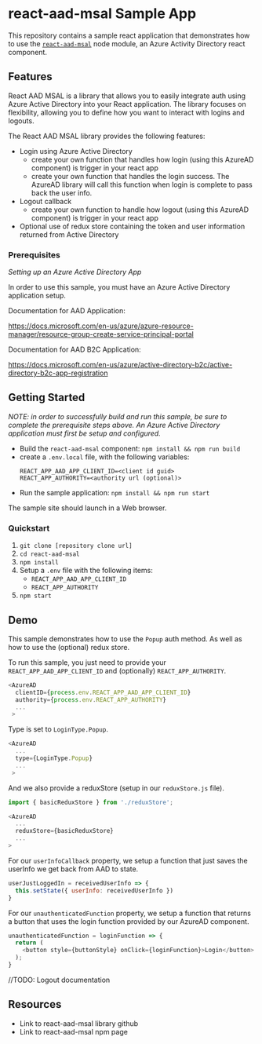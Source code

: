 # react-aad-msal Sample App

This repository contains a sample react application that demonstrates how to use the [`react-aad-msal`](https://www.npmjs.com/package/react-aad-msal) node module, an Azure Activity Directory react component.

## Features

React AAD MSAL is a library that allows you to easily integrate auth using Azure Active Directory into your React application.  The library focuses on flexibility, allowing you to define how you want to interact with logins and logouts.

The React AAD MSAL library provides the following features:

* Login using Azure Active Directory
     - create your own function that handles how login (using this AzureAD component) is trigger in your react app
     - create your own function that handles the login success. The AzureAD library will call this function when login is complete to pass back the user info.
* Logout callback
    - create your own function to handle how logout (using this AzureAD component) is trigger in your react app
* Optional use of redux store containing the token and user information returned from Active Directory

### Prerequisites

*Setting up an Azure Active Directory App*

In order to use this sample, you must have an Azure Active Directory application setup.

Documentation for AAD Application:

https://docs.microsoft.com/en-us/azure/azure-resource-manager/resource-group-create-service-principal-portal

Documentation for AAD B2C Application:

https://docs.microsoft.com/en-us/azure/active-directory-b2c/active-directory-b2c-app-registration

## Getting Started

*NOTE: in order to successfully build and run this sample, be sure to complete the prerequisite steps above.
An Azure Active Directory application must first be setup and configured.*

- Build the `react-aad-msal` component: `npm install && npm run build`
- create a `.env.local` file, with the following variables:
  ```
  REACT_APP_AAD_APP_CLIENT_ID=<client id guid>
  REACT_APP_AUTHORITY=<authority url (optional)>
  ```
- Run the sample application: `npm install && npm run start`

The sample site should launch in a Web browser.

### Quickstart

1. `git clone [repository clone url]`
2. `cd react-aad-msal`
3. `npm install`
4. Setup a `.env` file with the following items:
    - `REACT_APP_AAD_APP_CLIENT_ID`
    - `REACT_APP_AUTHORITY`
5. `npm start`

## Demo

This sample demonstrates how to use the `Popup` auth method. As well as how to use the (optional) redux store.

To run this sample, you just need to provide your `REACT_APP_AAD_APP_CLIENT_ID` and (optionally) `REACT_APP_AUTHORITY`.

``` javascript
<AzureAD
  clientID={process.env.REACT_APP_AAD_APP_CLIENT_ID}
  authority={process.env.REACT_APP_AUTHORITY}
  ...
 >
```

Type is set to `LoginType.Popup`.

``` javascript
<AzureAD
  ...
  type={LoginType.Popup}
  ...
 >
```

And we also provide a reduxStore (setup in our `reduxStore.js` file).

``` javascript
import { basicReduxStore } from './reduxStore';

<AzureAD
  ...
  reduxStore={basicReduxStore}
  ...
>
```

For our `userInfoCallback` property, we setup a function that just saves the userInfo we get back from AAD to state.

``` javascript
userJustLoggedIn = receivedUserInfo => {
  this.setState({ userInfo: receivedUserInfo })
}
```

For our `unauthenticatedFunction` property, we setup a function that returns a button that uses the login function provided by our AzureAD component.

``` javascript
unauthenticatedFunction = loginFunction => {
  return (
    <button style={buttonStyle} onClick={loginFunction}>Login</button>
  );
}
```

//TODO: Logout documentation

## Resources

- Link to react-aad-msal library github
- Link to react-aad-msal npm page
